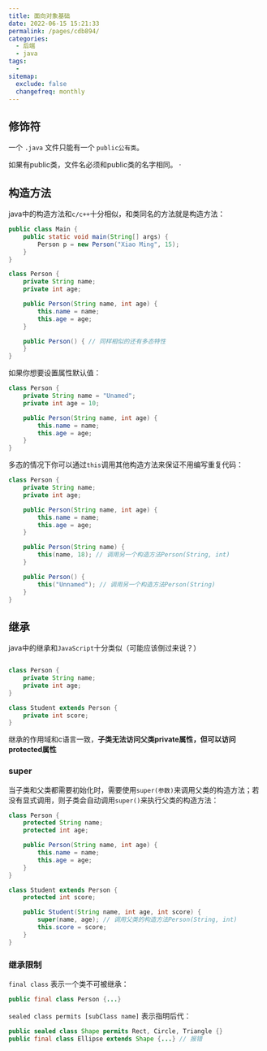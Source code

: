 ```yaml
---
title: 面向对象基础
date: 2022-06-15 15:21:33
permalink: /pages/cdb894/
categories:
  - 后端
  - java
tags:
  - 
sitemap:
  exclude: false
  changefreq: monthly
---
```


## 修饰符

一个 `.java` 文件只能有一个 `public公有类`。

如果有public类，文件名必须和public类的名字相同。
·
## 构造方法

java中的构造方法和`c/c++`十分相似，和类同名的方法就是构造方法：

```java
public class Main {
    public static void main(String[] args) {
        Person p = new Person("Xiao Ming", 15);
    }
}

class Person {
    private String name;
    private int age;

    public Person(String name, int age) {
        this.name = name;
        this.age = age;
    }

    public Person() { // 同样相似的还有多态特性
    }
}
```

如果你想要设置属性默认值：
```java
class Person {
    private String name = "Unamed";
    private int age = 10;

    public Person(String name, int age) {
        this.name = name;
        this.age = age;
    }
}
```

多态的情况下你可以通过`this`调用其他构造方法来保证不用编写重复代码：
```java
class Person {
    private String name;
    private int age;

    public Person(String name, int age) {
        this.name = name;
        this.age = age;
    }

    public Person(String name) {
        this(name, 18); // 调用另一个构造方法Person(String, int)
    }

    public Person() {
        this("Unnamed"); // 调用另一个构造方法Person(String)
    }
}

```

## 继承

java中的继承和`JavaScript`十分类似（可能应该倒过来说？）

```java

class Person {
    private String name;
    private int age;
}

class Student extends Person {
    private int score;
}
```

继承的作用域和c语言一致，**子类无法访问父类private属性，但可以访问protected属性**

### super

当子类和父类都需要初始化时，需要使用`super(参数)`来调用父类的构造方法；若没有显式调用，则子类会自动调用`super()`来执行父类的构造方法：

```java
class Person {
    protected String name;
    protected int age;

    public Person(String name, int age) {
        this.name = name;
        this.age = age;
    }
}

class Student extends Person {
    protected int score;

    public Student(String name, int age, int score) {
        super(name, age); // 调用父类的构造方法Person(String, int)
        this.score = score;
    }
}

```

### 继承限制

`final class` 表示一个类不可被继承：
```java
public final class Person {...}
```

`sealed class permits [subClass name]` 表示指明后代：

```java
public sealed class Shape permits Rect, Circle, Triangle {}
public final class Ellipse extends Shape {...} // 报错
```

